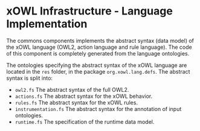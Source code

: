 # xOWL Infrastructure - Language Implementation #

The commons components implements the abstract syntax (data model) of the xOWL language (OWL2, action language and rule language).
The code of this component is completely generated from the language ontologies.

The ontologies specifying the abstract syntax of the xOWL language are located in the `res` folder, in the package `org.xowl.lang.defs`.
The abstract syntax is split into:

* `owl2.fs` The abstract syntax of the full OWL2.
* `actions.fs` The abstract syntax for the xOWL behavior.
* `rules.fs` The abstract syntax for the xOWL rules.
* `instrumentation.fs` The abstract syntax for the annotation of input ontologies.
* `runtime.fs` The specification of the runtime data model.